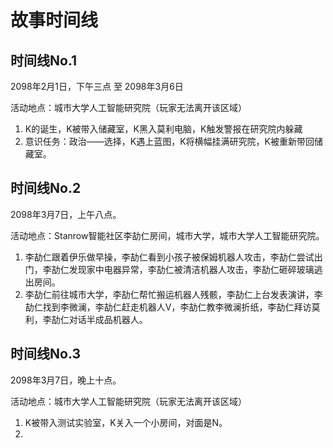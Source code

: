 # 故事时间线

## 时间线No.1 
2098年2月1日，下午三点 至 2098年3月6日

活动地点：城市大学人工智能研究院（玩家无法离开该区域）

1. K的诞生，K被带入储藏室，K黑入莫利电脑，K触发警报在研究院内躲藏
2. 意识任务：政治——选择，K遇上蓝图，K将横幅挂满研究院，K被重新带回储藏室。


## 时间线No.2 
2098年3月7日，上午八点。

活动地点：Stanrow智能社区李劼仁房间，城市大学，城市大学人工智能研究院。

1. 李劼仁跟着伊乐做早操，李劼仁看到小孩子被保姆机器人攻击，李劼仁尝试出门，李劼仁发现家中电器异常，李劼仁被清洁机器人攻击，李劼仁砸碎玻璃逃出房间。
2. 李劼仁前往城市大学，李劼仁帮忙搬运机器人残骸，李劼仁上台发表演讲，李劼仁找到李微澜，李劼仁赶走机器人V，李劼仁教李微澜折纸，李劼仁拜访莫利，李劼仁对话半成品机器人。

## 时间线No.3
2098年3月7日，晚上十点。

活动地点：城市大学人工智能研究院（玩家无法离开该区域）

1. K被带入测试实验室，K关入一个小房间，对面是N。
2. 